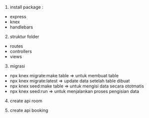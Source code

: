 1. install package :

- express
- knex
- handlebars

2. struktur folder

- routes
- controllers
- views

3. migrasi

- npx knex migrate:make table => untuk membuat table
- npx knex migrate:latest => update data setelah table dibuat
- npx knex seed:make table => untuk mengisi data secara ototmatis
- npx knex seed:run => untuk menjalankan proses pengisian data

4. create api room

5. create api booking
